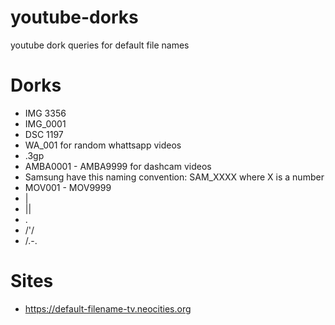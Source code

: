 # youtube-dorks
youtube dork queries for default file names

# Dorks
* IMG 3356
* IMG_0001
* DSC 1197
* WA_001 for random whattsapp videos
* .3gp
* AMBA0001 - AMBA9999 for dashcam videos
* Samsung have this naming convention: SAM_XXXX where X is a number
* MOV001 - MOV9999
* |
* ||
* .
* /'/
* /.-.

# Sites

* https://default-filename-tv.neocities.org
